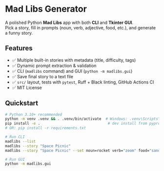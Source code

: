 # Mad Libs Generator

A polished Python **Mad Libs** app with both **CLI** and **Tkinter GUI**.  
Pick a story, fill in prompts (noun, verb, adjective, food, etc.), and generate a funny story.

## Features
- ✅ Multiple built-in stories with metadata (title, difficulty, tags)
- ✅ Dynamic prompt extraction & validation
- ✅ CLI (`madlibs` command) and GUI (`python -m madlibs.gui`)
- ✅ Save final story to a text file
- ✅ `src/` layout, tests with `pytest`, Ruff + Black linting, GitHub Actions CI
- ✅ MIT License

## Quickstart
```bash
# Python 3.10+ recommended
python -m venv .venv && . .venv/bin/activate  # Windows: .venv\Scripts\activate
pip install -e .                               # dev install from pyproject
# OR: pip install -r requirements.txt

# Run CLI
madlibs --list
madlibs --story "Space Picnic"
madlibs --story "Space Picnic" --set noun=rocket verb="zoom" food="sandwich"

# Run GUI
python -m madlibs.gui
